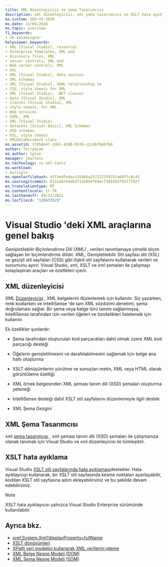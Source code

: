 ```yaml
---
title: XML Düzenleyicisi ve şema Tasarımcısı
description: xml düzenleyicisi, xml şema tasarımcısı ve XSLT hata ayıklayıcısı da dahil olmak üzere xml, XSLT ve xml şemaları ile çalışmaya yönelik Visual Studio araçlar hakkında bilgi edinin.
ms.custom: SEO-VS-2020
ms.date: 11/04/2016
ms.topic: overview
f1_keywords:
- vb.xmldesigner
helpviewer_keywords:
- XML [Visual Studio], resources
- Enterprise Templates, XML and
- discovery files, XML
- server controls, XML and
- Web server controls, XML
- XSL
- XML [Visual Studio], data sources
- XML schemas
- XML [Visual Studio], SGML relationship to
- CSS, style sheets for XML
- XML [Visual Studio], .NET classes
- data [Visual Studio], XML
- classes [Visual Studio], XML
- style sheets, for XML
- Web services
- SGML, XML
- XML [Visual Studio]
- datasets [Visual Basic], XML Schemas
- XSD schemas
- XSL, style sheets
- XMLDataDocument class
ms.assetid: 1fd5de47-2d61-4180-9539-c2c4bf9ab768
author: TerryGLee
ms.author: tglee
manager: jmartens
ms.technology: vs-xml-tools
ms.workload:
- multiple
ms.openlocfilehash: 4ff3edfedecc3598ba2571723f4757a60ffc8c45
ms.sourcegitcommit: b12a38744db371d2894769ecf305585f9577792f
ms.translationtype: MT
ms.contentlocale: tr-TR
ms.lasthandoff: 09/13/2021
ms.locfileid: "126633529"
---
```

# <a name="overview-of-xml-tools-in-visual-studio"></a>Visual Studio 'deki XML araçlarına genel bakış

*Genişletilebilir Biçimlendirme Dili (XML)* , verileri tanımlamaya yönelik biçim sağlayan bir biçimlendirme dilidir. XML, Genişletilebilir Stil sayfası dili (XSL) ve geçişli stil sayfaları (CSS) gibi ilişkili stil sayfalarını kullanarak verileri ve sunumunu ayırır. Visual Studio, xml, XSLT ve xml şemaları ile çalışmayı kolaylaştıran araçları ve özellikleri içerir.

## <a name="xml-editor"></a>XML düzenleyicisi

XML [Düzenleyicisi](xml-editor.md) , XML belgelerini düzenlemek için kullanılır. Siz yazarken, renk kodlarken ve IntelliSense 'de tam XML sözdizimi denetimi, şema doğrulaması sağlar. Bir şema veya belge türü tanımı sağlanmışsa, IntelliSense tarafından izin verilen öğeleri ve öznitelikleri listelemek için kullanılır.

Ek özellikler şunlardır:

- Şema tarafından oluşturulan kod parçacıkları dahil olmak üzere XML kod parçacığı desteği

- Öğelerin genişletilmesini ve daraltılabilmesini sağlamak için belge ana hattı oluşturma

- XSLT dönüşümlerini yürütme ve sonuçları metin, XML veya HTML olarak görüntüleme özelliği

- XML örnek belgesinden XML şeması tanım dili (XSD) şemaları oluşturma yeteneği

- IntelliSense desteği dahil XSLT stil sayfalarını düzenlemeyle ilgili destek

- XML Şema Gezgini

## <a name="xml-schema-designer"></a>XML Şema Tasarımcısı

xml [şema tasarımcısı](xml-schema-designer.md) , xml şeması tanım dili (XSD) şemaları ile çalışmanıza olanak tanımak için Visual Studio ve xml düzenleyicisi ile tümleşiktir.

## <a name="xslt-debugging"></a>XSLT hata ayıklama

Visual Studio [XSLT stil sayfalarında hata ayıklamayı](../xml-tools/debugging-xslt.md)destekler. Hata ayıklayıcıyı kullanarak, bir XSLT stil sayfasında kesme noktaları ayarlayabilir, koddan XSLT stil sayfasına adım ekleyebilirsiniz ve bu şekilde devam edebilirsiniz.

> [!NOTE]
> XSLT hata ayıklayıcısı yalnızca Visual Studio Enterprise sürümünde kullanılabilir.

## <a name="see-also"></a>Ayrıca bkz.

- <xref:System.Xml?displayProperty=fullName>
- [XSLT dönüşümleri](/dotnet/standard/data/xml/xslt-transformations)
- [XPath veri modelini kullanarak XML verilerini işleme](/dotnet/standard/data/xml/process-xml-data-using-the-xpath-data-model)
- [XML Belge Nesne Modeli (DOM)](/dotnet/standard/data/xml/xml-document-object-model-dom)
- [XML Şema Nesne Modeli (SOM)](/dotnet/standard/data/xml/xml-schema-object-model-som)

